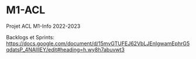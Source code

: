 # M1-ACL
Projet ACL M1-Info 2022-2023

Backlogs et Sprints: 
https://docs.google.com/document/d/15mvGTUFEJ62VbLJEnIgwamEphrG5qdatsP_4NAIlIEY/edit#heading=h.wy8h7abuvwt3
